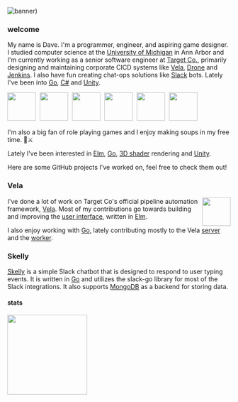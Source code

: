 ![banner)](https://user-images.githubusercontent.com/48764154/149204225-1ece29b6-0833-42bb-a857-d6f1f1fdf872.gif)

### welcome

My name is Dave. I'm a programmer, engineer, and aspiring game designer. I studied computer science at the [University of Michigan](https://cse.engin.umich.edu/) in Ann Arbor and I'm currently working as a senior software engineer at [Target Co.](https://corporate.target.com/careers), primarily designing and maintaining corporate CICD systems like [Vela](https://go-vela.github.io/docs/), [Drone](https://www.drone.io/enterprise/opensource/) and [Jenkins](https://www.jenkins.io/). I also have fun creating chat-ops solutions like [Slack](https://api.slack.com/) bots. Lately I've been into [Go](https://go.dev/), [C#](https://learn.microsoft.com/en-us/dotnet/csharp/) and [Unity](https://unity.com/).
<br/>

<img style="margin-right: 5px;" height="64" src="https://avatars.githubusercontent.com/u/55509865?s=200&v=4"/>   <img style="margin-right: 5px;" height="64" src="https://upload.wikimedia.org/wikipedia/commons/thumb/e/e9/Jenkins_logo.svg/1200px-Jenkins_logo.svg.png"/>   <img height="64" style="margin-right: 5px;" src="https://seeklogo.com/images/D/drone-logo-9D3EF64845-seeklogo.com.png"/>   <img style="margin-right: 5px;" height="64" src="https://a.slack-edge.com/80588/marketing/img/meta/slack_hash_256.png"/>   <img style="margin-right: 5px;" height="64" src="https://cdn.freebiesupply.com/logos/large/2x/elm-logo-png-transparent.png"/>   <img style="margin-right: 5px;" height="64" src="https://assets.stickpng.com/images/62e131b97fe3599fdd46ecb1.png"/>

I'm also a big fan of role playing games and I enjoy making soups in my free time. 🥣⚔️

Lately I've been interested in [Elm](https://elm-lang.org/), [Go](https://go.dev/), [3D shader](https://en.wikipedia.org/wiki/Shader) rendering and [Unity](https://unity.com/).

Here are some GitHub projects I've worked on, feel free to check them out!
### Vela 
<img width="64" align="right" src="https://avatars.githubusercontent.com/u/55509865?s=200&v=4"/>

I've done a lot of work on Target Co's official pipeline automation framework, [Vela](https://github.com/go-vela).
Most of my contributions go towards building and improving the [user interface](https://github.com/go-vela/ui), written in [Elm](https://elm-lang.org/).

I also enjoy working with [Go](https://go.dev/), lately contributing mostly to the Vela [server](https://github.com/go-vela/server/graphs/contributors) and the [worker](https://github.com/go-vela/worker/graphs/contributors).  

### Skelly
[Skelly](https://github.com/plyr4/skelly) is a simple Slack chatbot that is designed to respond to user typing events. It is written in [Go](https://go.dev/) and utilizes the slack-go library for most of the Slack integrations. It also supports [MongoDB](https://www.mongodb.com/) as a backend for storing data.


#### stats
<img height="180em" src="https://github-readme-stats.vercel.app/api?username=plyr4&theme=gruvbox&hide=stars&show_icons=true&hide_border=true&count_private=true&include_all_commits=true" />
